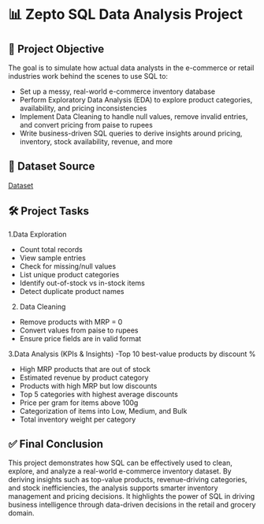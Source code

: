# 📊 Zepto SQL Data Analysis Project

## 🎯 Project Objective
The goal is to simulate how actual data analysts in the e-commerce or retail industries work behind the scenes to use SQL to:
- Set up a messy, real-world e-commerce inventory database
- Perform Exploratory Data Analysis (EDA) to explore product categories, availability, and pricing inconsistencies
- Implement Data Cleaning to handle null values, remove invalid entries, and convert pricing from paise to rupees
- Write business-driven SQL queries to derive insights around pricing, inventory, stock availability, revenue, and more

## 📁 Dataset Source
[Dataset](https://www.kaggle.com/datasets/palvinder2006/zepto-inventory-dataset/data?select=zepto_v2.csv)

## 🛠️  Project Tasks
1.Data Exploration
- Count total records
- View sample entries
- Check for missing/null values
- List unique product categories
- Identify out-of-stock vs in-stock items
- Detect duplicate product names
  
2. Data Cleaning
- Remove products with MRP = 0
- Convert values from paise to rupees
- Ensure price fields are in valid format
  
3.Data Analysis (KPIs & Insights)
-Top 10 best-value products by discount %
- High MRP products that are out of stock
- Estimated revenue by product category
- Products with high MRP but low discounts
- Top 5 categories with highest average discounts
- Price per gram for items above 100g
- Categorization of items into Low, Medium, and Bulk
- Total inventory weight per category

## ✅ Final Conclusion
This project demonstrates how SQL can be effectively used to clean, explore, and analyze a real-world e-commerce inventory dataset. By deriving insights such as top-value products, revenue-driving categories, and stock inefficiencies, the analysis supports smarter inventory management and pricing decisions.
It highlights the power of SQL in driving business intelligence through data-driven decisions in the retail and grocery domain.





  

